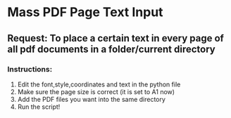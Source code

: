 # Mass PDF Page Text Input
## Request: To place a certain text in every page of all pdf documents in a folder/current directory
### Instructions:
1. Edit the font,style,coordinates and text in the python file
2. Make sure the page size is correct (it is set to A1 now)
3. Add the PDF files you want into the same directory
4. Run the script!
